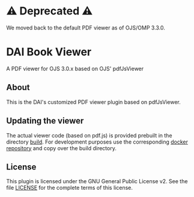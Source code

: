 # ⚠️ Deprecated ⚠️
We moved back to the default PDF viewer as of OJS/OMP 3.3.0.


# DAI Book Viewer
A PDF viewer for OJS 3.0.x based on OJS' pdfJsViewer

## About
This is the DAI's customized PDF viewer plugin based on pdfJsViewer.

## Updating the viewer
The actual viewer code (based on pdf.js) is provided prebuilt in the directory [build](build). For development purposes use the corresponding [docker repository](https://github.com/dainst/dai-book-viewer-docker) and copy over the build directory.

## License
This plugin is licensed under the GNU General Public License v2. See the file [LICENSE](LICENSE) for the complete terms
of this license.
